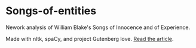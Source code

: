 # Songs-of-entities
Nework analysis of William Blake's Songs of Innocence and of Experience.

Made with nltk, spaCy, and project Gutenberg love. [Read the article](https://medium.com/@marta.p/a-brief-network-analysis-of-symbolism-in-blakes-poetry-with-python-63a30d531f70).